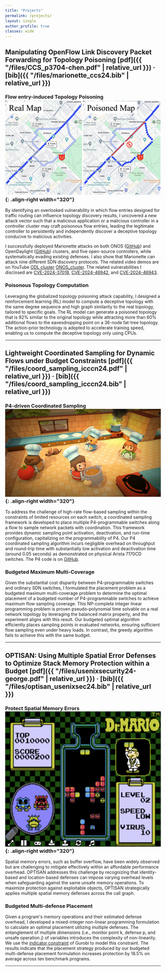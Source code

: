 ```yaml
---
title: "Projects"
permalink: /projects/
layout: single
author_profile: true
classes: wide
---
```


## Manipulating OpenFlow Link Discovery Packet Forwarding for Topology Poisoning **[pdf]({{ "/files/CCS_p3704-chen.pdf" | relative_url }})** · **[bib]({{ "/files/marionette_ccs24.bib" | relative_url }})**


### Flow entry-induced Topology Poisoning ![Marionette / topology poisoning](/images/topo_poisoning.png){: .align-right width="320"}
By identifying an overlooked vulnerability in which flow entries designed for traffic routing can influence topology discovery results, I uncovered a new attack vector such that a malicious application or a malicious controller in a controller cluster may craft poisonous flow entries, leading the legitimate controller to persistently and independently discover a deceptive topology conducive to malicious activities.

I successfully deployed Marionette attacks on both ONOS ([GitHub](https://github.com/mzc796/marionette_onos)) and OpenDaylight ([GitHub](https://github.com/mzc796/marionette_odl)) clusters, and five open-source controllers, while systematically evading existing defenses. I also show that Marionette can attack nine different SDN discovery protocols. The related video demos are on YouTube [ODL cluster](https://www.youtube.com/watch?v=qwHv9tXd-ts&t=5s) [ONOS_cluster](https://www.youtube.com/watch?v=lwAGYcCBOxc&t=15s). The related vulnerabilities I disclosed are [CVE-2024-37018](https://nvd.nist.gov/vuln/detail/CVE-2024-37018), [CVE-2024-46942](https://nvd.nist.gov/vuln/detail/CVE-2024-46942), and [CVE-2024-46943](https://nvd.nist.gov/vuln/detail/CVE-2024-46943).

### Poisonous Topology Computation
Leveraging the globalized topology poisoning attack capability, I designed a reinforcement learning (RL) model to compute a deceptive topology with the same degree sequence and high graph similarity to the real topology, tailored to specific goals. The RL model can generate a poisoned topology that is 92% similar to the original topology while attracting more than 60% additional flows to the eavesdropping point on a 36-node fat-tree topology. The action-prior technology is adopted to accelerate training speed, enabling us to compute the deceptive topology only using CPUs.

---

## Lightweight Coordinated Sampling for Dynamic Flows under Budget Constraints **[pdf]({{ "/files/coord_sampling_icccn24.pdf" | relative_url }})** · **[bib]({{ "/files/coord_sampling_icccn24.bib" | relative_url }})**

### P4-driven Coordinated Sampling ![Coord_Sampling / coord_sampling](/images/overcooked.jpg){: .align-right width="320"}
To address the challenge of high-rate flow-based sampling within the constraints of limited resources on each switch, a coordinated sampling framework is developed to place multiple P4-programmable switches along a flow to sample network packets with coordination. This framework provides dynamic sampling point activation, deactivation, and run-time configuration, capitalizing on the programmability of P4. Our P4 coordinated sampling algorithm incurs negligible overhead on throughput and round-trip time with substantially low activation and deactivation time (around 0.05 seconds) as demonstrated on physical Arista 7170CD switches. The P4 code is on [GitHub](https://github.com/mzc796/coord_sampling).

### Budgeted Maximum Multi-Coverage
Given the substantial cost disparity between P4-programmable switches and ordinary SDN switches, I formulated the placement problem as a budgeted maximum multi-coverage problem to determine the optimal placement of a budgeted number of P4-programmable switches to achieve maximum flow sampling coverage. This NP-complete integer linear programming problem is proven pseudo-polynomial time solvable on a real network topology by leveraging the balanced matrix property, and the experiment aligns with this result. Our budgeted optimal algorithm efficiently places sampling points in evaluated networks, ensuring sufficient flow sampling even under heavy loads. In contrast, the greedy algorithm fails to achieve this with the same budget.

---

## OPTISAN: Using Multiple Spatial Error Defenses to Optimize Stack Memory Protection within a Budget **[pdf]({{ "/files/usenixsecurity24-george.pdf" | relative_url }})** · **[bib]({{ "/files/optisan_usenixsec24.bib" | relative_url }})**

### Protect Spatial Memory Errors ![OPTISAN / opti_san](/images/dr_mario.png){: .align-right width="320"}
Spatial memory errors, such as buffer overflow, have been widely observed but are challenging to mitigate effectively within an affordable performance overhead. OPTISAN addresses this challenge by recognizing that identity-based and location-based defenses can impose varying overhead levels when safeguarding against the same unsafe memory operations. To maximize protection against exploitable objects, OPTISAN strategically applies multiple spatial memory defenses across the call graph.

### Budgeted Multi-defense Placement
Given a program's memory operations and their estimated defense overhead, I developed a mixed-integer non-linear programming formulation to calculate an optimal placement utilizing multiple defenses. The entanglement of multiple dimensions (i.e., monitor point k, defense p, and unsafe operation j) of variables introduces the complexity of non-linearity. We use the [indicator constraint](https://www.gurobi.com/documentation/9.5/refman/constraints.html#subsubsection:IndicatorConstraints) of Gurobi to model this constraint. The results indicate that the placement strategy produced by our budgeted multi-defense placement formulation increases protection by 18.5% on average across ten benchmark programs.

---
